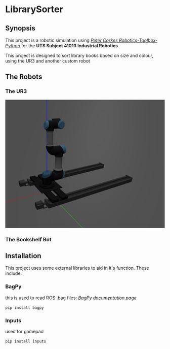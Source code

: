 # LibrarySorter

## Synopsis

This project is a robotic simulation using *[Peter Corkes Robotics-Toolbox-Python](https://github.com/petercorke/robotics-toolbox-python "Robotics Toolbox")* for the **UTS Subject 41013 Industrial Robotics**

This project is designed to sort library books based on size and colour, using the UR3 and another custom robot

## The Robots

### The UR3

![temp image](/Docs/Figs/tempimg.png "temp image")

### The Bookshelf Bot

## Installation

This project uses some external libraries to aid in it's function. These include:

### BagPy

this is used to read ROS .bag files: *[BagPy documentation page](https://pypi.org/project/bagpy/)*

```shell script
pip install bagpy
```

### Inputs

used for gamepad

```shell script
pip install inputs
```
